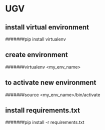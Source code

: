 # UGV
## install virtual environment
#######pip install virtualenv

## create environment
#######virtualenv <my_env_name>

## to activate new environment
#######source <my_env_name>/bin/activate

## install requirements.txt
#######pip install -r requirements.txt

